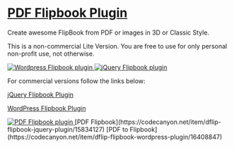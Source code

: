 # [PDF Flipbook Plugin](http://flipbookplugin.com/)
Create awesome FlipBook from PDF or images in 3D or Classic Style.

This is a non-commercial Lite Version. You are free to use for only personal non-profit use, not otherwise.

<a href="https://codecanyon.net/item/dflip-flipbook-wordpress-plugin/16408847?ref=deip">
<img src="https://d1a6a9r46cnyll.cloudfront.net/f33b54072e3501c544fe137d31683469a1ec8051/687474703a2f2f6d6f636b75702e6465697067726f75702e636f6d2f666c6970626f6f6b2f64666c69702d616e696d6174696f6e2d736d616c6c2e676966" alt="Wordpress Flipbook plugin">
</a>
<a href="https://chrome.google.com/webstore/detail/pdf-flipbook-viewer-3d/ohckmemlgcohcakakmnpjchckcajpmdi">
<img src="https://d1a6a9r46cnyll.cloudfront.net/d6cb7d6902e0edeb077f63bbc2699c7c06465270/687474703a2f2f6d6f636b75702e6465697067726f75702e636f6d2f666c6970626f6f6b2f6765746368726f6d656170702e706e673f32" alt="jQuery Flipbook plugin">
</a>

For commercial versions follow the links below:

[jQuery Flipbook Plugin](https://codecanyon.net/item/dflip-flipbook-jquery-plugin/15834127)

[WordPress Flipbook Plugin](https://codecanyon.net/item/dflip-flipbook-wordpress-plugin/16408847)

<a href="https://codecanyon.net/item/dflip-flipbook-wordpress-plugin/16408847?ref=deip">
<img src="https://0.s3.envato.com/files/195589084/preview-wp-1.1b.jpg" alt="PDF Flipbook plugin">
</a>
[PDF Flipbook](https://codecanyon.net/item/dflip-flipbook-jquery-plugin/15834127)
[PDF to Flipbook](https://codecanyon.net/item/dflip-flipbook-wordpress-plugin/16408847)
